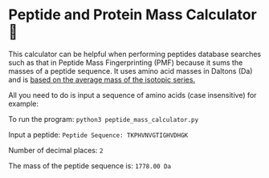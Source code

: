# Peptide and Protein Mass Calculator 🧪

This calculator can be helpful when performing peptides database searches such as that in Peptide Mass Fingerprinting (PMF) because it sums the masses of a peptide sequence. It uses amino acid masses in Daltons (Da) and is [based on the average mass of the isotopic series.](http://education.expasy.org/student_projects/isotopident/htdocs/aa-list.html)

All you need to do is input a sequence of amino acids (case insensitive) for example:

To run the program: `python3 peptide_mass_calculator.py`

Input a peptide: `Peptide Sequence: TKPHVNVGTIGHVDHGK`

Number of decimal places: `2`

The mass of the peptide sequence is: `1778.00 Da`
